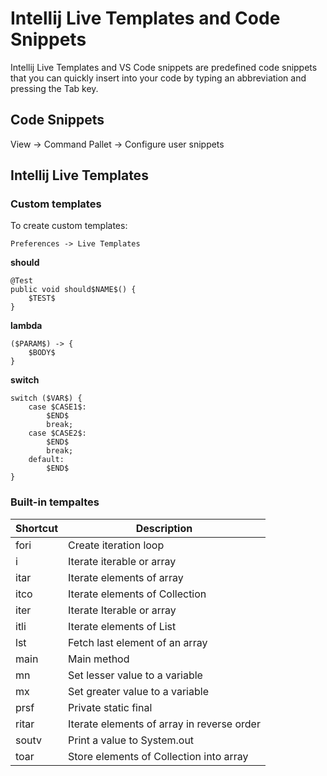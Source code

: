 # Intellij Live Templates and Code Snippets

Intellij Live Templates and VS Code snippets are predefined code snippets that you can quickly insert into your code by typing an abbreviation and pressing the Tab key.

## Code Snippets

View -> Command Pallet -> Configure user snippets

## Intellij Live Templates

### Custom templates

To create custom templates:

```
Preferences -> Live Templates
```

**should**

```
@Test
public void should$NAME$() {
    $TEST$
}
```


**lambda**

```
($PARAM$) -> {
    $BODY$
}
```

**switch**

```
switch ($VAR$) {
    case $CASE1$:
        $END$
        break;
    case $CASE2$:
        $END$
        break;
    default:
        $END$
}
```

### Built-in tempaltes

| Shortcut | Description                                   |
|----------|-----------------------------------------------|
| fori     | Create iteration loop                        |
| i        | Iterate iterable or array                    |
| itar     | Iterate elements of array                    |
| itco     | Iterate elements of Collection               |
| iter     | Iterate Iterable or array                    |
| itli     | Iterate elements of List                     |
| lst      | Fetch last element of an array               |
| main     | Main method                                  |
| mn       | Set lesser value to a variable               |
| mx       | Set greater value to a variable              |
| prsf     | Private static final                         |
| ritar    | Iterate elements of array in reverse order  |
| soutv    | Print a value to System.out                   |
| toar     | Store elements of Collection into array      |

